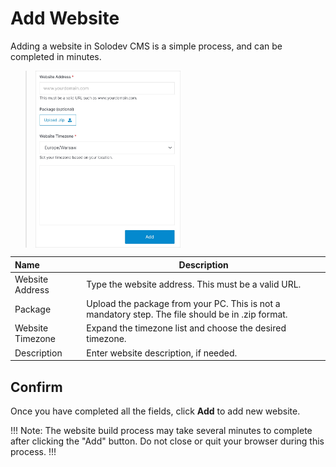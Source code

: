 # Add Website

Adding a website in Solodev CMS is a simple process, and can be completed in minutes.

><img src="../../../images/websites-add7.jpg" alt="websites-add7" style="width: 50%; display: block"></a>



**Name** | **Description** 
:--- | ---
Website Address | Type the website address. This must be a valid URL.
Package | Upload the package from your PC. This is not a mandatory step. The file should be in .zip format.
Website Timezone | Expand the timezone list and choose the desired timezone.
Description | Enter website description, if needed.


## Confirm

Once you have completed all the fields, click **Add** to add new website.

!!! Note:
The website build process may take several minutes to complete after clicking the "Add" button. Do not close or quit your browser during this process.
!!!







